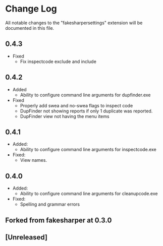 # Change Log

All notable changes to the "fakesharpersettings" extension will be documented in this file.

## 0.4.3

- Fixed
  - Fix inspectcode exclude and include

## 0.4.2

- Added
  - Ability to configure command line arguments for dupfinder.exe
- Fixed
  - Properly add swea and no-swea flags to inspect code
  - DupFinder not showing reports if only 1 duplicate was reported.
  - DupFinder view not having the menu items

## 0.4.1

- Added:
  - Ability to configure command line arguments for inspectcode.exe
- Fixed:
  - View names.

## 0.4.0

- Added:
  - Ability to configure command line arguments for cleanupcode.exe
- Fixed:
  - Spelling and grammar errors


## Forked from fakesharper at 0.3.0

## [Unreleased]